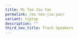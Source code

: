 ```yaml
---
title: Ms Teo Jia Yan
permalink: /ms-teo-jia-yan/
variant: tiptap
description: ""
third_nav_title: Track Speakers
---
```

